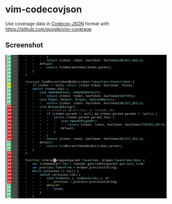 # vim-codecovjson
Use coverage data in [Codecov JSON](https://gist.github.com/codecov-io/96e1addb96856a9034c2) format with https://github.com/google/vim-coverage

## Screenshot
![coverage sample](ressources/screenshot.png)
